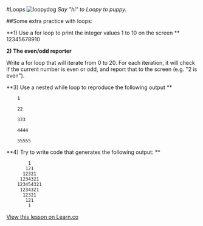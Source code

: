 #Loops 
![loopydog](http://www.chicsonline.org/used2/loopy-dog02.jpg)
*Say "hi" to Loopy to puppy.*


##Some extra practice with loops:


**1) Use a for loop to print the integer values 1 to 10 on the screen
**
	12345678910



**2) The even/odd reporter**

Write a for loop that will iterate from 0 to 20. For each iteration, it will check if the current number is even or odd, and report that to the screen (e.g. "2 is even").



**3) Use a nested while loop to reproduce the following output
**

```
	1
	
	22
	
	333
	
	4444
	
	55555
```


**4) Try to write code that generates the following output:
**

```
	    1
       121
      12321
     1234321
    123454321
     1234321
      12321
       121
        1
```

<a href='https://learn.co/lessons/pc-ios-loops' data-visibility='hidden'>View this lesson on Learn.co</a>
